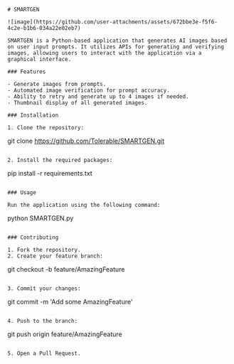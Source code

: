 ```
# SMARTGEN

![image](https://github.com/user-attachments/assets/672bbe3e-f5f6-4c2e-b1b6-034a22e02eb7)

SMARTGEN is a Python-based application that generates AI images based on user input prompts. It utilizes APIs for generating and verifying images, allowing users to interact with the application via a graphical interface.

### Features

- Generate images from prompts.
- Automated image verification for prompt accuracy.
- Ability to retry and generate up to 4 images if needed.
- Thumbnail display of all generated images.

### Installation

1. Clone the repository:
```
git clone https://github.com/Tolerable/SMARTGEN.git
```

2. Install the required packages:
```
pip install -r requirements.txt
```

### Usage

Run the application using the following command:
```
python SMARTGEN.py
```

### Contributing

1. Fork the repository.
2. Create your feature branch:
```
git checkout -b feature/AmazingFeature
```

3. Commit your changes:
```
git commit -m 'Add some AmazingFeature'
```

4. Push to the branch:
```
git push origin feature/AmazingFeature
```

5. Open a Pull Request.
```
